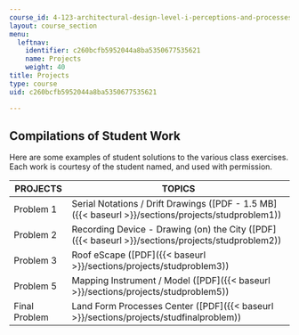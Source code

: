 ```yaml
---
course_id: 4-123-architectural-design-level-i-perceptions-and-processes-fall-2003
layout: course_section
menu:
  leftnav:
    identifier: c260bcfb5952044a8ba5350677535621
    name: Projects
    weight: 40
title: Projects
type: course
uid: c260bcfb5952044a8ba5350677535621

---
```


Compilations of Student Work
----------------------------

Here are some examples of student solutions to the various class exercises. Each work is courtesy of the student named, and used with permission.

| PROJECTS | TOPICS |
| --- | --- |
| Problem 1 | Serial Notations / Drift Drawings ([PDF - 1.5 MB]({{< baseurl >}}/sections/projects/studproblem1)) |
| Problem 2 | Recording Device - Drawing (on) the City ([PDF]({{< baseurl >}}/sections/projects/studproblem2)) |
| Problem 3 | Roof eScape ([PDF]({{< baseurl >}}/sections/projects/studproblem3)) |
| Problem 5 | Mapping Instrument / Model ([PDF]({{< baseurl >}}/sections/projects/studproblem5)) |
| Final Problem | Land Form Processes Center ([PDF]({{< baseurl >}}/sections/projects/studfinalproblem))